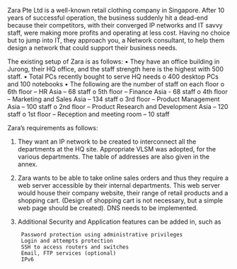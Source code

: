 Zara Pte Ltd is a well-known retail clothing company in Singapore. After 10 years of successful operation, the business suddenly hit a dead-end because their competitors, with their converged IP networks and IT savvy staff, were making more profits and operating at less cost. Having no choice but to jump into IT, they approach you, a Network consultant, to help them design a network that could support their business needs.

The existing setup of Zara is as follows:
•	They have an office building in Jurong, their HQ office, and the staff strength here is the highest with 500 staff.
•	Total PCs recently bought to serve HQ needs
o	400 desktop PCs and 100 notebooks
•	The following are the number of staff on each floor
o	6th floor – HR Asia – 68 staff
o	5th floor – Finance Asia - 68 staff
o	4th floor – Marketing and Sales Asia – 134 staff
o	3rd floor – Product Management Asia – 100 staff
o	2nd floor – Product Research and Development Asia – 120 staff
o	1st floor – Reception and meeting room – 10 staff
 
Zara’s requirements as follows:

1.	They want an IP network to be created to interconnect all the departments at the HQ site. Appropriate VLSM was adopted, for the various departments.  The table of addresses are also given in the annex.

2.	Zara wants to be able to take online sales orders and thus they require a web server accessible by their internal departments. This web server would house their company website, their range of retail products and a shopping cart. (Design of shopping cart is not necessary, but a simple web page should be created). DNS needs to be implemented.

3.	Additional Security and Application features can be added in, such as

         Password protection using administrative privileges
         Login and attempts protection
         SSH to access routers and switches
         Email, FTP services (optional)
         IPv6 
